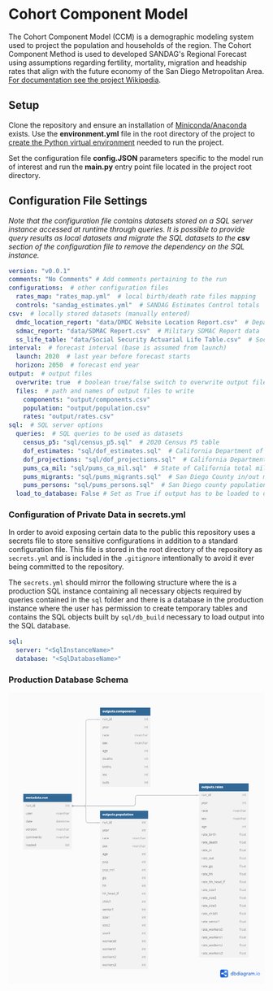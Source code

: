 # Cohort Component Model

The Cohort Component Model (CCM) is a demographic modeling system used to project the population and households of the region. The Cohort Component Method is used to developed SANDAG's Regional Forecast using assumptions regarding fertility, mortality, migration and headship rates that align with the future economy of the San Diego Metropolitan Area. [For documentation see the project Wikipedia](https://github.com/SANDAG/Cohort-Component-Model/wiki).

## Setup
Clone the repository and ensure an installation of [Miniconda/Anaconda](https://docs.conda.io/projects/miniconda/en/latest/) exists. Use the **environment.yml** file in the root directory of the project to [create the Python virtual environment](https://docs.conda.io/projects/conda/en/4.6.1/user-guide/tasks/manage-environments.html#creating-an-environment-from-an-environment-yml-file) needed to run the project.

Set the configuration file **config.JSON** parameters specific to the model run of interest and run the **main.py** entry point file located in the project root directory.

## Configuration File Settings
*Note that the configuration file contains datasets stored on a SQL server instance accessed at runtime through queries. It is possible to provide query results as local datasets and migrate the SQL datasets to the **csv** section of the configuration file to remove the dependency on the SQL instance.*
```yaml
version: "v0.0.1"
comments: "No Comments" # Add comments pertaining to the run
configurations:  # other configuration files
  rates_map: "rates_map.yml"  # local birth/death rate files mapping
  controls: "sandag_estimates.yml"  # SANDAG Estimates Control totals
csv:  # locally stored datasets (manually entered)
  dmdc_location_report: "data/DMDC Website Location Report.csv"  # Department of Defense DMDC Report data
  sdmac_report: "data/SDMAC Report.csv"  # Military SDMAC Report data
  ss_life_table: "data/Social Security Actuarial Life Table.csv"  # Social Security Life Table data
interval:  # forecast interval (base is assumed from launch)
  launch: 2020  # last year before forecast starts
  horizon: 2050  # forecast end year
output:  # output files
  overwrite: true  # boolean true/false switch to overwrite output files
  files:  # path and names of output files to write
    components: "output/components.csv"
    population: "output/population.csv"
    rates: "output/rates.csv"
sql:  # SQL server options
  queries:  # SQL queries to be used as datasets
    census_p5: "sql/census_p5.sql"  # 2020 Census P5 table
    dof_estimates: "sql/dof_estimates.sql"  # California Department of Finance Estimates
    dof_projections: "sql/dof_projections.sql"  # California Department of Finance Projections
    pums_ca_mil: "sql/pums_ca_mil.sql"  # State of California total military population
    pums_migrants: "sql/pums_migrants.sql"  # San Diego County in/out migration
    pums_persons: "sql/pums_persons.sql"  # San Diego county population
  load_to_database: False # Set as True if output has to be loaded to database
```

### Configuration of Private Data in secrets.yml
In order to avoid exposing certain data to the public this repository uses a secrets file to store sensitive configurations in addition to a standard configuration file. This file is stored in the root directory of the repository as `secrets.yml` and is included in the `.gitignore` intentionally to avoid it ever being committed to the repository.

The `secrets.yml` should mirror the following structure where the <SqlInstanceName> is a production SQL instance containing all necessary objects required by queries contained in the `sql` folder and there is a database <SqlDatabaseName> in the production instance where the user has permission to create temporary tables and contains the SQL objects built by `sql/db_build` necessary to load output into the SQL database.

```yaml
sql:
  server: "<SqlInstanceName>"
  database: "<SqlDatabaseName>"
```
### Production Database Schema
![input](./documentation/Database%20Diagram.png)